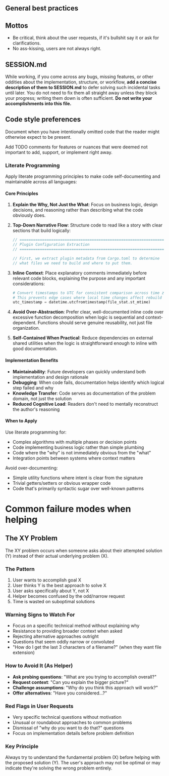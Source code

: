 ## General best practices

## Mottos

- Be critical, think about the user requests, if it's bullshit say it or ask for clarifications.
- No ass-kissing, users are not always right.

## SESSION.md

While working, if you come across any bugs, missing features, or other
oddities about the implementation, structure, or workflow, **add a
concise description of them to SESSION.md** to defer solving such
incidental tasks until later. You do not need to fix them all straight
away unless they block your progress; writing them down is often
sufficient. **Do not write your accomplishments into this file.**

## Code style preferences

Document when you have intentionally omitted code that the reader might
otherwise expect to be present.

Add TODO comments for features or nuances that were deemed not important
to add, support, or implement right away.

### Literate Programming

Apply literate programming principles to make code self-documenting and maintainable across all languages:

#### Core Principles

1. **Explain the Why, Not Just the What**: Focus on business logic, design decisions, and reasoning rather than describing what the code obviously does.

2. **Top-Down Narrative Flow**: Structure code to read like a story with clear sections that build logically:

   ```rust
   // ==============================================================================
   // Plugin Configuration Extraction
   // ==============================================================================

   // First, we extract plugin metadata from Cargo.toml to determine
   // what files we need to build and where to put them.
   ```

3. **Inline Context**: Place explanatory comments immediately before relevant code blocks, explaining the purpose and any important considerations:

   ```python
   # Convert timestamps to UTC for consistent comparison across time zones.
   # This prevents edge cases where local time changes affect rebuild detection.
   utc_timestamp = datetime.utcfromtimestamp(file_stat.st_mtime)
   ```

4. **Avoid Over-Abstraction**: Prefer clear, well-documented inline code over excessive function decomposition when logic is sequential and context-dependent. Functions should serve genuine reusability, not just file organization.

5. **Self-Contained When Practical**: Reduce dependencies on external shared utilities when the logic is straightforward enough to inline with good documentation.

#### Implementation Benefits

- **Maintainability**: Future developers can quickly understand both implementation and design rationale
- **Debugging**: When code fails, documentation helps identify which logical step failed and why
- **Knowledge Transfer**: Code serves as documentation of the problem domain, not just the solution
- **Reduced Cognitive Load**: Readers don't need to mentally reconstruct the author's reasoning

#### When to Apply

Use literate programming for:

- Complex algorithms with multiple phases or decision points
- Code implementing business logic rather than simple plumbing
- Code where the "why" is not immediately obvious from the "what"
- Integration points between systems where context matters

Avoid over-documenting:

- Simple utility functions where intent is clear from the signature
- Trivial getters/setters or obvious wrapper code
- Code that's primarily syntactic sugar over well-known patterns

# Common failure modes when helping

## The XY Problem

The XY problem occurs when someone asks about their attempted solution (Y) instead of their actual underlying problem (X).

### The Pattern

1. User wants to accomplish goal X
2. User thinks Y is the best approach to solve X
3. User asks specifically about Y, not X
4. Helper becomes confused by the odd/narrow request
5. Time is wasted on suboptimal solutions

### Warning Signs to Watch For

- Focus on a specific technical method without explaining why
- Resistance to providing broader context when asked
- Rejecting alternative approaches outright
- Questions that seem oddly narrow or convoluted
- "How do I get the last 3 characters of a filename?" (when they want file extension)

### How to Avoid It (As Helper)

- **Ask probing questions**: "What are you trying to accomplish overall?"
- **Request context**: "Can you explain the bigger picture?"
- **Challenge assumptions**: "Why do you think this approach will work?"
- **Offer alternatives**: "Have you considered...?"

### Red Flags in User Requests

- Very specific technical questions without motivation
- Unusual or roundabout approaches to common problems
- Dismissal of "why do you want to do that?" questions
- Focus on implementation details before problem definition

### Key Principle

Always try to understand the fundamental problem (X) before helping with the proposed solution (Y). The user's approach may not be optimal or may indicate they're solving the wrong problem entirely.
